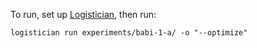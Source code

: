 To run, set up [Logistician](github.com/stuhlmueller/logistician), then run:

```
logistician run experiments/babi-1-a/ -o "--optimize"
```